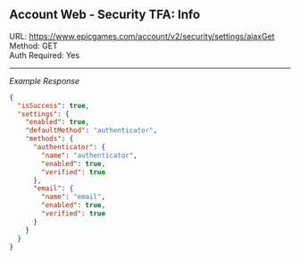 ## Account Web - Security TFA: Info

URL: https://www.epicgames.com/account/v2/security/settings/ajaxGet \
Method: GET \
Auth Required: Yes

---

_Example Response_

```json
{
  "isSuccess": true,
  "settings": {
    "enabled": true,
    "defaultMethod": "authenticator",
    "methods": {
      "authenticator": {
        "name": "authenticator",
        "enabled": true,
        "verified": true
      },
      "email": {
        "name": "email",
        "enabled": true,
        "verified": true
      }
    }
  }
}
```
